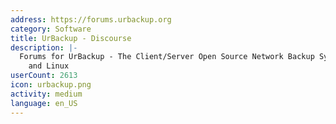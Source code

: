 ```yaml
---
address: https://forums.urbackup.org
category: Software
title: UrBackup - Discourse
description: |-
  Forums for UrBackup - The Client/Server Open Source Network Backup System for Windows
    and Linux
userCount: 2613
icon: urbackup.png
activity: medium
language: en_US
---
```

